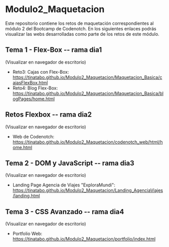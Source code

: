 # Modulo2_Maquetacion
Este repositorio contiene los retos de maquetación correspondientes al módulo 2 del Bootcamp de Codenotch.
En los siguientes enlaces podrás visualizar las webs desarrolladas como parte de los retos de este módulo.

## Tema 1 - Flex-Box -- rama dia1
(Visualizar en navegador de escritorio)
- Reto3: Cajas con Flex-Box: https://tinatabo.github.io/Modulo2_Maquetacion/Maquetacion_Basica/cajasFlexBox.html
- Reto4: Blog Flex-Box: https://tinatabo.github.io/Modulo2_Maquetacion/Maquetacion_Basica/blogPages/home.html

## Retos Flexbox -- rama dia2
(Visualizar en navegador de escritorio)
- Web de Codenotch: https://tinatabo.github.io/Modulo2_Maquetacion/codenotch_web/html/home.html

## Tema 2 - DOM y JavaScript -- rama dia3
(Visualizar en navegador de escritorio)
- Landing Page Agencia de Viajes "ExploraMundi": https://tinatabo.github.io/Modulo2_Maquetacion/Landing_AgenciaViajes/landing.html

## Tema 3 - CSS Avanzado -- rama dia4
(Visualizar en navegador de escritorio)
- Portfolio Web: https://tinatabo.github.io/Modulo2_Maquetacion/portfolio/index.html
